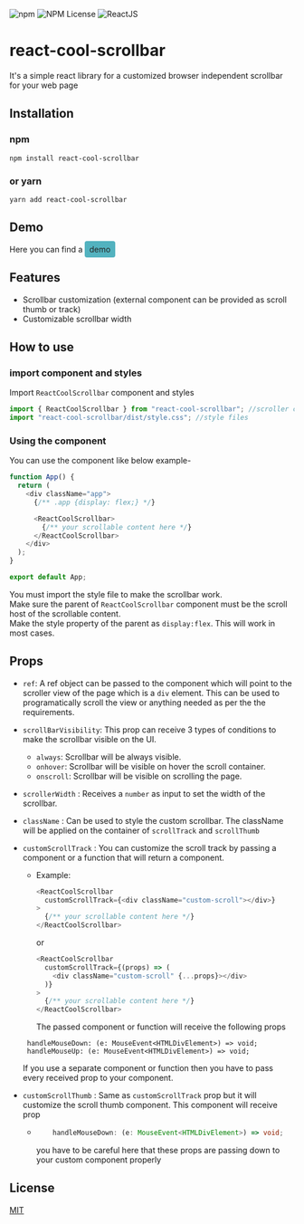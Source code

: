 ![npm](https://img.shields.io/npm/v/react-cool-scrollbar) ![NPM License](https://img.shields.io/npm/l/react-cool-scrollbar) ![ReactJS](https://img.shields.io/badge/-ReactJs-61DAFB?logo=react&logoColor=white&style=flat)

# react-cool-scrollbar

It's a simple react library for a customized browser independent scrollbar for your web page

## Installation

### npm

`npm install react-cool-scrollbar`

### or yarn

`yarn add react-cool-scrollbar`

## Demo

Here you can find a <a href="https://codesandbox.io/s/elegant-wind-zpnjp6?file=/src/App.tsx" target="_blank" style="padding:6px 8px;background:#52B2BF;color:#242424;border-radius:4px;text-decoration:none" rel="noopener noreferrer">demo</a>

## Features

- Scrollbar customization (external component can be provided as scroll thumb or track)
- Customizable scrollbar width

## How to use

### import component and styles

Import `ReactCoolScrollbar` component and styles

```typescript
import { ReactCoolScrollbar } from "react-cool-scrollbar"; //scroller component
import "react-cool-scrollbar/dist/style.css"; //style files
```

### Using the component

You can use the component like below example-

```typescript
function App() {
  return (
    <div className="app">
      {/** .app {display: flex;} */}

      <ReactCoolScrollbar>
        {/** your scrollable content here */}
      </ReactCoolScrollbar>
    </div>
  );
}

export default App;
```

You must import the style file to make the scrollbar work.\
Make sure the parent of `ReactCoolScrollbar` component must be the scroll host of the scrollable content.\
Make the style property of the parent as `display:flex`. This will work in most cases.

## Props

- `ref`: A ref object can be passed to the component which will point to the scroller view of the page which is a `div` element. This can be used to programatically scroll the view or anything needed as per the the requirements.
- `scrollBarVisibility`: This prop can receive 3 types of conditions to make the scrollbar visible on the UI.

  - `always`: Scrollbar will be always visible.
  - `onhover`: Scrollbar will be visible on hover the scroll container.
  - `onscroll`: Scrollbar will be visible on scrolling the page.

- `scrollerWidth` : Receives a `number` as input to set the width of the scrollbar.
- `className` : Can be used to style the custom scrollbar. The className will be applied on the container of `scrollTrack` and `scrollThumb`

- `customScrollTrack` : You can customize the scroll track by passing a component or a function that will return a component.

  - Example:
    ```typescript
    <ReactCoolScrollbar
      customScrollTrack={<div className="custom-scroll"></div>}
    >
      {/** your scrollable content here */}
    </ReactCoolScrollbar>
    ```
    or
    ```typescript
    <ReactCoolScrollbar
      customScrollTrack={(props) => (
        <div className="custom-scroll" {...props}></div>
      )}
    >
      {/** your scrollable content here */}
    </ReactCoolScrollbar>
    ```
    The passed component or function will receive the following props

  ```
   handleMouseDown: (e: MouseEvent<HTMLDivElement>) => void;
   handleMouseUp: (e: MouseEvent<HTMLDivElement>) => void;
  ```

  If you use a separate component or function then you have to pass every received prop to your component.

- `customScrollThumb` : Same as `customScrollTrack` prop but it will customize the scroll thumb component. This component will receive prop
  - ```typescript
        handleMouseDown: (e: MouseEvent<HTMLDivElement>) => void;
    ```
    you have to be careful here that these props are passing down to your custom component properly

## License

[MIT](https://choosealicense.com/licenses/mit/)
